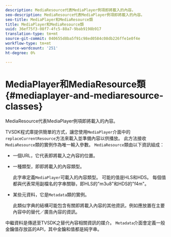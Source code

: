 ```yaml
---
description: MediaResource代表MediaPlayer例項即將載入的內容。
seo-description: MediaResource代表MediaPlayer例項即將載入的內容。
seo-title: MediaPlayer和MediaResource類
title: MediaPlayer和MediaResource類
uuid: 36ef75f3-08f7-4fc5-88a7-9bab9198b917
translation-type: tm+mt
source-git-commit: 040655d8ba5f91c98ed0584c08db226ffe1e0f4e
workflow-type: tm+mt
source-wordcount: '251'
ht-degree: 0%

---
```



# MediaPlayer和MediaResource類{#mediaplayer-and-mediaresource-classes}

MediaResource代表MediaPlayer例項即將載入的內容。

<!--<a id="section_B09A012C97454AF58CE2269B800D8027"></a>-->

TVSDK程式庫提供簡單的方式，讓您使用`MediaPlayer`介面中的`replaceCurrentResource`方法來載入並準備內容以供播放。 此方法接收`MediaResource`類的實例作為唯一輸入參數。 `MediaResource`類由以下資訊組成：

* 一個URL，它代表即將載入之內容的位置。
* 一種類型，即即將載入的內容類型。

   此字串定義`MediaPlayer`可載入的內容類型。 可能的值是HLS和HDS。 每個值都與代表常用副檔名的字串關聯，即HLS的&quot;m3u8&quot;和HDS的&quot;f4m&quot;。
* 某些元資料，它是`Metadata`類的實例。

   此類似字典的結構可能包含有關即將載入內容的其他資訊，例如應放置在主要內容中的替代／廣告內容的資訊。

中繼資料是傳遞至TVSDK之替代內容相關資訊的媒介。 `Metadata`介面會定義一般金鑰值存放區的API，其中金鑰和值都是純字串。
